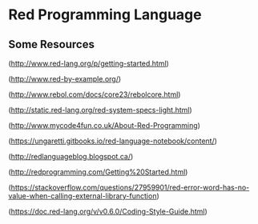 # Red Programming Language

## Some Resources

(http://www.red-lang.org/p/getting-started.html)

(http://www.red-by-example.org/)

(http://www.rebol.com/docs/core23/rebolcore.html)

(http://static.red-lang.org/red-system-specs-light.html)

(http://www.mycode4fun.co.uk/About-Red-Programming)

(https://ungaretti.gitbooks.io/red-language-notebook/content/)

(http://redlanguageblog.blogspot.ca/)

(http://redprogramming.com/Getting%20Started.html)

(https://stackoverflow.com/questions/27959901/red-error-word-has-no-value-when-calling-external-library-function)

(https://doc.red-lang.org/v/v0.6.0/Coding-Style-Guide.html)
